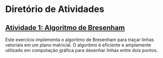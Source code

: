 # Diretório de Atividades

## [Atividade 1: Algoritmo de Bresenham](activity1.py)
Este exercício implementa o algoritmo de Bresenham para traçar linhas vetoriais em um plano matricial. O algoritmo é eficiente e amplamente utilizado em computação gráfica para desenhar linhas entre dois pontos.